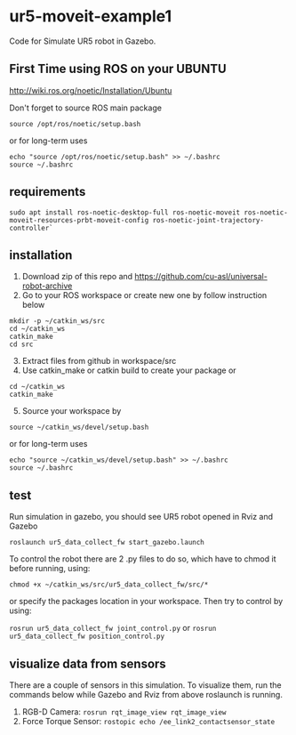 # ur5-moveit-example1

Code for Simulate UR5 robot in Gazebo. 
## First Time using ROS on your UBUNTU
http://wiki.ros.org/noetic/Installation/Ubuntu

Don't forget to source ROS main package
```
source /opt/ros/noetic/setup.bash
```
or for long-term uses
```
echo "source /opt/ros/noetic/setup.bash" >> ~/.bashrc
source ~/.bashrc
```

## requirements
```
sudo apt install ros-noetic-desktop-full ros-noetic-moveit ros-noetic-moveit-resources-prbt-moveit-config ros-noetic-joint-trajectory-controller`
```

## installation
1. Download zip of this repo and https://github.com/cu-asl/universal-robot-archive
2. Go to your ROS workspace or create new one by follow instruction below
```
mkdir -p ~/catkin_ws/src
cd ~/catkin_ws
catkin_make
cd src
```
3. Extract files from github in workspace/src
4. Use catkin_make or catkin build to create your package or
```
cd ~/catkin_ws
catkin_make
```
5. Source your workspace by
```
source ~/catkin_ws/devel/setup.bash
```
or for long-term uses
```
echo "source ~/catkin_ws/devel/setup.bash" >> ~/.bashrc
source ~/.bashrc
```

## test
Run simulation in gazebo, you should see UR5 robot opened in Rviz and Gazebo

`roslaunch ur5_data_collect_fw start_gazebo.launch`

To control the robot there are 2 .py files to do so, which have to chmod it before running, using:

`chmod +x ~/catkin_ws/src/ur5_data_collect_fw/src/*`

or specify the packages location in your workspace. Then try to control by using:

`rosrun ur5_data_collect_fw joint_control.py` or 
`rosrun ur5_data_collect_fw position_control.py`

## visualize data from sensors
There are a couple of sensors in this simulation. To visualize them, run the commands below while Gazebo and Rviz from above roslaunch is running.
1. RGB-D Camera: 
`rosrun rqt_image_view rqt_image_view`
2. Force Torque Sensor: 
`rostopic echo /ee_link2_contactsensor_state`
